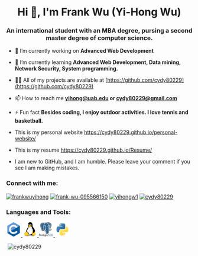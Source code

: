 <h1 align="center">Hi 👋, I'm Frank Wu (Yi-Hong Wu)</h1>
<h3 align="center">An international student with an MBA degree, pursing a second master degree of computer science.</h3>

- 🔭 I’m currently working on **Advanced Web Development**

- 🌱 I’m currently learning **Advanced Web Development, Data mining, Network Security, System programming.**

- 👨‍💻 All of my projects are available at [https://github.com/cydy80229](https://github.com/cydy80229)

- 📫 How to reach me **yihong@uab.edu or cydy80229@gmail.com**

- ⚡ Fun fact **Besides coding, I enjoy outdoor activities. I love tennis and basketball.**

- This is my personal website https://cydy80229.github.io/personal-website/

- This is my resume https://cydy80229.github.io/Resume/

- I am new to GitHub, and I am humble. Please leave your comment if you see I am making mistakes. 
<h3 align="left">Connect with me:</h3>
<p align="left">
<a href="https://twitter.com/frankwuyihong" target="blank"><img align="center" src="https://raw.githubusercontent.com/rahuldkjain/github-profile-readme-generator/master/src/images/icons/Social/twitter.svg" alt="frankwuyihong" height="30" width="40" /></a>
<a href="https://linkedin.com/in/frank-wu-095566150" target="blank"><img align="center" src="https://raw.githubusercontent.com/rahuldkjain/github-profile-readme-generator/master/src/images/icons/Social/linked-in-alt.svg" alt="frank-wu-095566150" height="30" width="40" /></a>
<a href="https://fb.com/yihongw1" target="blank"><img align="center" src="https://raw.githubusercontent.com/rahuldkjain/github-profile-readme-generator/master/src/images/icons/Social/facebook.svg" alt="yihongw1" height="30" width="40" /></a>
<a href="https://instagram.com/cydy80229" target="blank"><img align="center" src="https://raw.githubusercontent.com/rahuldkjain/github-profile-readme-generator/master/src/images/icons/Social/instagram.svg" alt="cydy80229" height="30" width="40" /></a>
</p>


<h3 align="left">Languages and Tools:</h3>
<p align="left"> <a href="https://www.cprogramming.com/" target="_blank" rel="noreferrer"> <img src="https://raw.githubusercontent.com/devicons/devicon/master/icons/c/c-original.svg" alt="c" width="40" height="40"/> </a> <a href="https://www.linux.org/" target="_blank" rel="noreferrer"> <img src="https://raw.githubusercontent.com/devicons/devicon/master/icons/linux/linux-original.svg" alt="linux" width="40" height="40"/> </a> <a href="https://www.postgresql.org" target="_blank" rel="noreferrer"> <img src="https://raw.githubusercontent.com/devicons/devicon/master/icons/postgresql/postgresql-original-wordmark.svg" alt="postgresql" width="40" height="40"/> </a> <a href="https://www.python.org" target="_blank" rel="noreferrer"> <img src="https://raw.githubusercontent.com/devicons/devicon/master/icons/python/python-original.svg" alt="python" width="40" height="40"/> </a> </p>

<p>&nbsp;<img align="center" src="https://github-readme-stats.vercel.app/api?username=cydy80229&show_icons=true&locale=en" alt="cydy80229" /></p>
